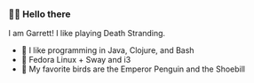 <!--
**massivebird/massivebird** is a ✨ _special_ ✨ repository because its `README.md` (this file) appears on your GitHub profile. 
-->

### 🐤💬 Hello there

I am Garrett! I like playing Death Stranding.

- 🍊 I like programming in Java, Clojure, and Bash
- 🚙 Fedora Linux + Sway and i3
- 🐧 My favorite birds are the Emperor Penguin and the Shoebill

